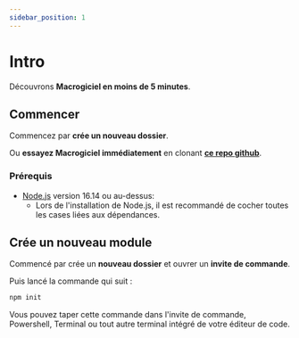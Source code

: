 ```yaml
---
sidebar_position: 1
---
```


# Intro

Découvrons **Macrogiciel en moins de 5 minutes**.


## Commencer

Commencez par **crée un nouveau dossier**.

Ou **essayez Macrogiciel immédiatement** en clonant **[ce repo github](https://github.com/MacroGiciel/ModuleKit)**.

### Prérequis

- [Node.js](https://nodejs.org/en/download/) version 16.14 ou au-dessus:
  - Lors de l'installation de Node.js, il est recommandé de cocher toutes les cases liées aux dépendances.

## Crée un nouveau module

Commencé par crée un **nouveau dossier** et ouvrer un **invite de commande**.

Puis lancé la commande qui suit :

```bash
npm init
```

Vous pouvez taper cette commande dans l'invite de commande, Powershell, Terminal ou tout autre terminal intégré de votre éditeur de code.
